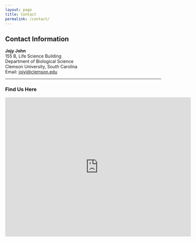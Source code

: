```yaml
---
layout: page
title: Contact
permalink: /contact/
---
```


## Contact Information

**Jojy John**  
155 B, Life Science Building  
Department of Biological Science  
Clemson University, South Carolina  
Email: [jojyj@clemson.edu](mailto:jojyj@clemson.edu)

---

### Find Us Here

<iframe src="https://www.google.com/maps/embed?pb=!1m18!1m12!1m3!1d3265.151706346174!2d-82.83662138475783!3d34.67673198043773!2m3!1f0!2f0!3f0!3m2!1i1024!2i768!4f13.1!3m3!1m2!1s0x88585f1a4a0e6749%3A0xc34e13f13a1c7b0f!2s155%20Life%20Sciences%20Bldg%2C%20Clemson%2C%20SC%2029634%2C%20USA!5e0!3m2!1sen!2s!4v1695212462996!5m2!1sen!2s" width="600" height="450" style="border:0;" allowfullscreen="" loading="lazy"></iframe>
